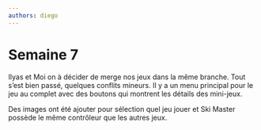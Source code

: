 ```yaml
---
authors: diego
---
```


# Semaine 7

Ilyas et Moi on à décider de merge nos jeux dans la même branche. Tout s’est bien passé, quelques conflits mineurs. Il y a un menu principal pour le jeu au complet avec des boutons qui montrent les détails des mini-jeux.

Des images ont été ajouter pour sélection quel jeu jouer et Ski Master possède le même contrôleur que les autres jeux.
